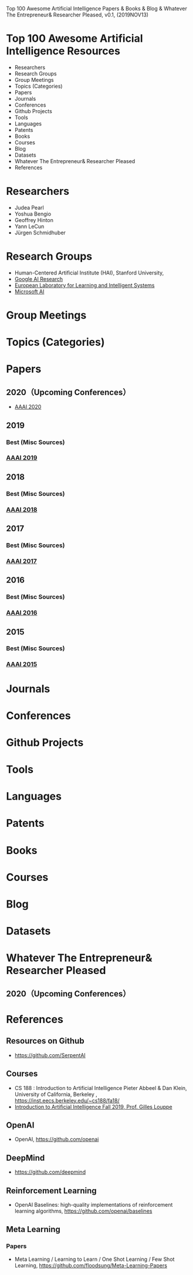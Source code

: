 Top 100 Awesome Artificial Intelligence Papers & Books & Blog & Whatever The Entrepreneur& Researcher Pleased, v0.1, 
(2019NOV13)

# Top 100 Awesome Artificial Intelligence Resources
+ Researchers
+ Research Groups
+ Group Meetings
+ Topics (Categories)
+ Papers
+ Journals
+ Conferences
+ Github Projects
+ Tools
+ Languages
+ Patents
+ Books
+ Courses
+ Blog
+ Datasets
+ Whatever The Entrepreneur& Researcher Pleased
+ References

# Researchers
+ Judea Pearl
+ Yoshua Bengio
+ Geoffrey Hinton
+ Yann LeCun
+ Jürgen Schmidhuber

# Research Groups
+ Human-Centered Artificial Institute (HAI), Stanford University, 
+ [Google AI Research](https://github.com/google-research/google-research)
+ [European Laboratory for Learning and Intelligent Systems](https://ellis.eu/en)
+ [Microsoft AI](https://www.microsoft.com/en-us/ai/ai-lab)

# Group Meetings


# Topics (Categories)

# Papers
## 2020（Upcoming Conferences）
+ [AAAI 2020](https://aaai.org/Conferences/AAAI-20/)

## 2019

### Best (Misc Sources)

### [AAAI 2019](https://aaai.org/Conferences/AAAI-19/)

## 2018

### Best (Misc Sources)

### [AAAI 2018](https://aaai.org/Conferences/AAAI-18/)

## 2017

### Best (Misc Sources)

### [AAAI 2017](https://aaai.org/Conferences/AAAI-17/)

## 2016

### Best (Misc Sources)

### [AAAI 2016](https://aaai.org/Conferences/AAAI-16/)

## 2015

### Best (Misc Sources)

### [AAAI 2015](https://aaai.org/Conferences/AAAI-15/)


# Journals

# Conferences

# Github Projects

# Tools

# Languages

# Patents

# Books

# Courses

# Blog

# Datasets

# Whatever The Entrepreneur& Researcher Pleased

## 2020（Upcoming Conferences）


# References 

## Resources on Github
+ https://github.com/SerpentAI


## Courses
+ CS 188 : Introduction to Artificial Intelligence  Pieter Abbeel & Dan Klein, University of California, Berkeley , https://inst.eecs.berkeley.edu/~cs188/fa18/
+ [Introduction to Artificial Intelligence  Fall 2019, Prof. Gilles Louppe](https://glouppe.github.io/info8006-introduction-to-ai/pdf/lec-all.pdf)

## OpenAI
+ OpenAI, https://github.com/openai

## DeepMind
+ https://github.com/deepmind

## Reinforcement Learning
+ OpenAI Baselines: high-quality implementations of reinforcement learning algorithms, https://github.com/openai/baselines

## Meta Learning

### Papers
+ Meta Learning / Learning to Learn / One Shot Learning / Few Shot Learning, https://github.com/floodsung/Meta-Learning-Papers

